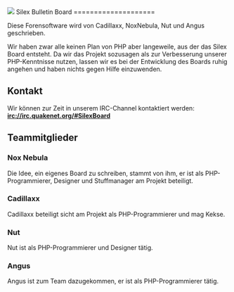 ﻿<img src="https://github.com/NoxNebula/Board/raw/master/images/Logo.png">
Silex Bulletin Board
====================

Diese Forensoftware wird von Cadillaxx, NoxNebula, Nut und Angus geschrieben.

Wir haben zwar alle keinen Plan von PHP aber langeweile, aus der das Silex Board entsteht. Da wir das Projekt sozusagen als zur Verbesserung unserer PHP-Kenntnisse nutzen, lassen wir es bei der Entwicklung des Boards ruhig angehen und haben nichts gegen Hilfe einzuwenden.


Kontakt
-------
Wir können zur Zeit in unserem IRC-Channel kontaktiert werden:
__[irc://irc.quakenet.org/#SilexBoard](irc://irc.quakenet.org/#SilexBoard)__


Teammitglieder
--------------
### Nox Nebula
Die Idee, ein eigenes Board zu schreiben, stammt von ihm, er ist als PHP-Programmierer, Designer und Stuffmanager am Projekt beteiligt.

### Cadillaxx
Cadillaxx beteiligt sicht am Projekt als PHP-Programmierer und mag Kekse.

### Nut
Nut ist als PHP-Programmierer und Designer tätig.

### Angus
Angus ist zum Team dazugekommen, er ist als PHP-Programmierer tätig.